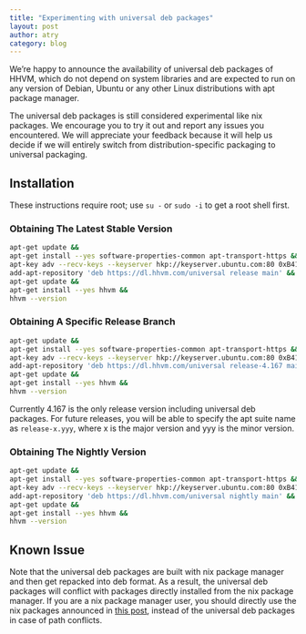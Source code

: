 ```yaml
---
title: "Experimenting with universal deb packages"
layout: post
author: atry
category: blog
---
```


We’re happy to announce the availability of universal deb packages of HHVM,
which do not depend on system libraries and are expected to run on any version of
Debian, Ubuntu or any other Linux distributions with apt package manager.

The universal deb packages is still considered experimental like nix packages.
We encourage you to try it out and report any issues you encountered. We will
appreciate your feedback because it will help us decide if we will entirely
switch from distribution-specific packaging to universal packaging.

## Installation

These instructions require root; use `su -` or `sudo -i` to get a root shell
first.

### Obtaining The Latest Stable Version

``` bash
apt-get update &&
apt-get install --yes software-properties-common apt-transport-https &&
apt-key adv --recv-keys --keyserver hkp://keyserver.ubuntu.com:80 0xB4112585D386EB94 &&
add-apt-repository 'deb https://dl.hhvm.com/universal release main' &&
apt-get update &&
apt-get install --yes hhvm &&
hhvm --version
```

### Obtaining A Specific Release Branch

``` bash
apt-get update &&
apt-get install --yes software-properties-common apt-transport-https &&
apt-key adv --recv-keys --keyserver hkp://keyserver.ubuntu.com:80 0xB4112585D386EB94 &&
add-apt-repository 'deb https://dl.hhvm.com/universal release-4.167 main' &&
apt-get update &&
apt-get install --yes hhvm &&
hhvm --version
```

Currently 4.167 is the only release version including universal deb packages.
For future releases, you will be able to specify the apt suite name as
`release-x.yyy`, where x is the major version and yyy is the minor version.

### Obtaining The Nightly Version

``` bash
apt-get update &&
apt-get install --yes software-properties-common apt-transport-https &&
apt-key adv --recv-keys --keyserver hkp://keyserver.ubuntu.com:80 0xB4112585D386EB94 &&
add-apt-repository 'deb https://dl.hhvm.com/universal nightly main' &&
apt-get update &&
apt-get install --yes hhvm &&
hhvm --version
```

## Known Issue

Note that the universal deb packages are built with nix package manager and then
get repacked into deb format. As a result, the universal deb packages will
conflict with packages directly installed from the nix package manager. If you
are a nix package manager user, you should directly use the nix packages
announced in [this
post](https://hhvm.com/blog/2022/07/12/experimenting-with-nix-github-actions-and-visual-studio-code.html),
instead of the universal deb packages in case of path conflicts.
